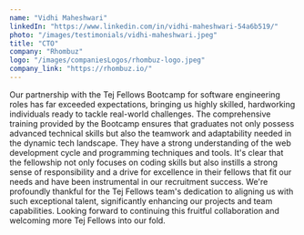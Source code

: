 ```yaml
---
name: "Vidhi Maheshwari"
linkedIn: "https://www.linkedin.com/in/vidhi-maheshwari-54a6b519/"
photo: "/images/testimonials/vidhi-maheshwari.jpeg"
title: "CTO"
company: "Rhombuz"
logo: "/images/companiesLogos/rhombuz-logo.jpeg"
company_link: "https://rhombuz.io/"
---
```


Our partnership with the Tej Fellows Bootcamp for software engineering roles has far exceeded expectations, bringing us highly skilled, hardworking individuals ready to tackle real-world challenges. The comprehensive training provided by the Bootcamp ensures that graduates not only possess advanced technical skills but also the teamwork and adaptability needed in the dynamic tech landscape. They have a strong understanding of the web development cycle and programming techniques and tools. It's clear that the fellowship not only focuses on coding skills but also instills a strong sense of responsibility and a drive for excellence in their fellows that fit our needs and have been instrumental in our recruitment success.
We're profoundly thankful for the Tej Fellows team's dedication to aligning us with such exceptional talent, significantly enhancing our projects and team capabilities. Looking forward to continuing this fruitful collaboration and welcoming more Tej Fellows into our fold.
